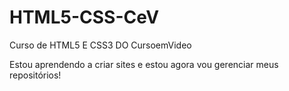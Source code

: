 # HTML5-CSS-CeV
 Curso de HTML5 E CSS3 DO CursoemVideo

Estou aprendendo a criar sites e estou agora vou gerenciar meus repositórios!